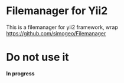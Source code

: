 Filemanager for Yii2
====================
This is a filemanager for yii2 framework, wrap https://github.com/simogeo/Filemanager

Do not use it
====================

**In progress**

